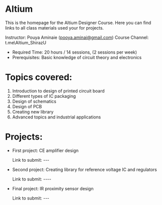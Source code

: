 # Altium 
This is the homepage for the Altium Designer Course. Here you can find links to all class materials used your for projects.

Instructor: Pouya Aminaie (pooya.aminai@gmail.com)
Course Channel: t.me\Altium_ShirazU

*	Required Time: 20 hours / 14 sessions, (2 sessions per week)
*	Prerequisites: Basic knowledge of circuit theory and electronics

# Topics covered: 
1.	Introduction to design of printed circuit board
2.	Different types of IC packaging
3.	Design of schematics
4.	Design of PCB
5.	Creating new library
6.	Advanced topics and industrial applications


# Projects: 
* First project: CE amplifier design

    Link to submit: ---
    
    
*	Second project: Creating library for reference voltage IC and regulators

    Link to submit: ----
    
    
*	Final project: IR proximity sensor design

    Link to submit: ---



